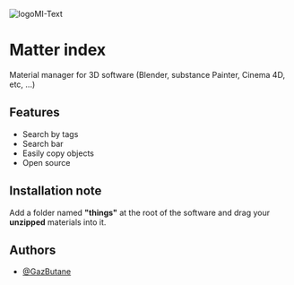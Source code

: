 
![logoMI-Text](https://github.com/GazButane/MatterIndex/assets/100444508/134f7572-18e6-4cbe-8b0c-02027707a48d)

# Matter index

Material manager for 3D software (Blender, substance Painter, Cinema 4D, etc, ...) 


## Features

- Search by tags
- Search bar
- Easily copy objects
- Open source


## Installation note

 Add a folder named **"things"** at the root of the software and drag your **unzipped** materials into it.



## Authors

- [@GazButane](https://www.github.com/GazButane)
